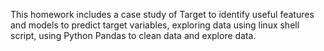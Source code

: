This homework includes a case study of Target to identify useful features and models to predict target variables, 
exploring data using linux shell script, using Python Pandas to clean data and explore data. 
